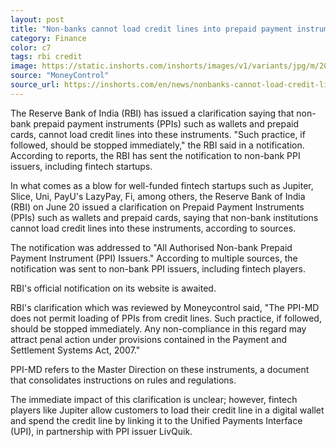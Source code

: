 ```yaml
---
layout: post
title: "Non-banks cannot load credit lines into prepaid payment instruments: RBI"
category: Finance
color: c7
tags: rbi credit
image: https://static.inshorts.com/inshorts/images/v1/variants/jpg/m/2022/06_jun/20_mon/img_1655742800382_804.jpg
source: "MoneyControl"
source_url: https://inshorts.com/en/news/nonbanks-cannot-load-credit-lines-into-prepaid-payment-instruments-rbi-1655743834381?utm_source=news_share
---
```


The Reserve Bank of India (RBI) has issued a clarification saying that non-bank prepaid payment instruments (PPIs) such as wallets and prepaid cards, cannot load credit lines into these instruments. "Such practice, if followed, should be stopped immediately," the RBI said in a notification. According to reports, the RBI has sent the notification to non-bank PPI issuers, including fintech startups.

In what comes as a blow for well-funded fintech startups such as Jupiter, Slice, Uni, PayU's LazyPay, Fi, among others, the Reserve Bank of India (RBI) on June 20 issued a clarification on Prepaid Payment Instruments (PPIs) such as wallets and prepaid cards, saying that non-bank institutions cannot load credit lines into these instruments, according to sources.

The notification was addressed to "All Authorised Non-bank Prepaid Payment Instrument (PPI) Issuers." According to multiple sources, the notification was sent to non-bank PPI issuers, including fintech players.

RBI's official notification on its website is awaited.

RBI's clarification which was reviewed by Moneycontrol said, "The PPI-MD does not permit loading of PPIs from credit lines. Such practice, if followed, should be stopped immediately. Any non-compliance in this regard may attract penal action under provisions contained in the Payment and Settlement Systems Act, 2007."

PPI-MD refers to the Master Direction on these instruments, a document that consolidates instructions on rules and regulations.

The immediate impact of this clarification is unclear; however, fintech players like Jupiter allow customers to load their credit line in a digital wallet and spend the credit line by linking it to the Unified Payments Interface (UPI), in partnership with PPI issuer LivQuik.